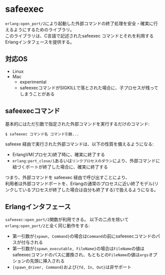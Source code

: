 safeexec
========

`erlang:open_port/2`により起動した外部コマンドの終了処理を安全・確実に行えるようにするためのライブラリ。  
このライブラリは、C言語で記述されたsafeexec コマンドとそれを利用するErlangインタフェースを提供する。

対応OS
------
- Linux
- Mac
  - experimental
  - safeexecコマンドがSIGKILLで落とされた場合に、子プロセスが残ってしまうことがある

safeexecコマンド
---------------

基本的にはただ引数で指定された外部コマンドを実行するだけのコマンド:

    $ safeexec コマンド名 コマンド引数...

safeexe 経由で実行された外部コマンドは、以下の性質を備えるようになる:

- ErlangVM(プロセス)終了時に、確実に終了する
- `erlang:port_close/1`あるいは`リンクプロセスのダウン`により、外部コマンドに紐づくポートが終了した場合に、確実に終了する

つまり、外部コマンドを safeexec 経由で呼び出すことにより、  
利用者は外部コマンドポートを、Erlangの通常のプロセスに近い終了モデル(リンクしているプロセスが終了した場合は自分も終了する)で扱えるようになる。


Erlangインタフェース
--------------------

`safeexec:open_port/2`関数が利用できる。
以下の二点を除いて`erlang:open_port/2`と全く同じ動作をする:

- 第一引数が`{spawn, Command}`の場合は`Command`の前にsafeexecコマンドのパスが付与される
- 第一引数が`{spawn_executable, FileName}`の場合は`FileName`の値はsafeexecコマンドのパスに置換され、もともとの`FileName`の値は`args`オプションの先頭に挿入される
- `{spawn_driver, Command}`および`{fd, In, Out}`は非サポート
